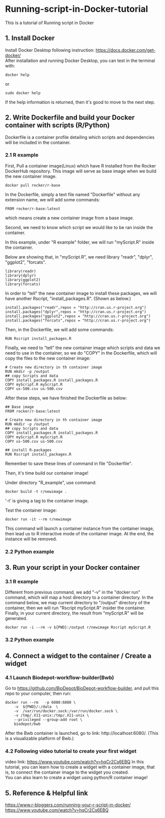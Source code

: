 # Running-script-in-Docker-tutorial
This is a tutorial of Running script in Docker


## 1. Install Docker
Install Docker Desktop following instruction: https://docs.docker.com/get-docker/ \
After installation and running Docker Desktop, you can test in the terminal with:
```
docker help 
```
or
```
sudo docker help
```
If the help information is returned, then it's good to move to the next step.
## 2. Write Dockerfile and build your Docker container with scripts (R/Python)
Dockerfile is a container profile detailing which scripts and dependencies will be included in the container.

### 2.1 R example
First, Pull a container image(Linux) which have R installed from the Rocker DockerHub repository. This image will serve as base image when we build the new container image.
```
docker pull rocker/r-base
```
In the Dockerfile, simply a text file named "Dockerfile" without any extension name, we will add some commands:
```
FROM rocker/r-base:latest
```
which means create a new container image from a base image. 

Second, we need to know which script we would like to be ran inside the container. 

In this example, under "R example" folder, we will run "myScript.R" inside the container.

Below are showing that, in "myScript.R", we need library "readr", "dplyr", "ggplot2", "forcats".
```
library(readr)
library(dplyr)
library(ggplot2)
library(forcats)
```
In order to "tell" the new container image to install these packages, we will have another Rscript, "install_packages.R". (Shown as below.)
```
install.packages("readr",repos = "http://cran.us.r-project.org")
install.packages("dplyr",repos = "http://cran.us.r-project.org")
install.packages("ggplot2",repos = "http://cran.us.r-project.org")
install.packages("forcats",repos = "http://cran.us.r-project.org")
``` 
Then, in the Dockerfile, we will add some commands:
```
RUN Rscript install_packages.R
```
Finally, we need to "tell" the new container image which scripts and data we need to use in the container, so we do "COPY" in the Dockerfile, which will copy the files to the new container image:
```
# Create new directory in th container image
RUN mkdir -p /output
## copy Scripts and data
COPY install_packages.R install_packages.R
COPY myScript.R myScript.R
COPY us-500.csv us-500.csv
```
After these steps, we have finished the Dockerfile as below:
```
## Base image
FROM rocker/r-base:latest

# Create new directory in th container image
RUN mkdir -p /output
## copy Scripts and data
COPY install_packages.R install_packages.R
COPY myScript.R myScript.R
COPY us-500.csv us-500.csv

## install R-packages
RUN Rscript install_packages.R
```
Remember to save these lines of command in file "Dockerfile".

Then, it's time build our container image!

Under directory "R_example", use command:
```
docker build -t r/newimage .
```
'-t' is giving a tag to the container image.

Test the container image:
```
docker run -it --rm r/newimage
```
This command will launch a container instance from the container image, then lead us to R interactive mode of the container image. At the end, the instance will be removed. 
### 2.2 Python example
## 3. Run your script in your Docker container
### 3.1 R example
Different from previous command, we add "-v" in the "docker run" command, which will map a host directory to a container directory. In the command below, we map current directory to "/output" directory of the container, then we will run "Rscript myScript.R" insider the container. Finally, in your current directory, the result from "myScript.R" will be generated.
```
docker run -i --rm -v ${PWD}:/output r/newimage Rscript myScript.R
```
### 3.2 Python example

## 4. Connect a widget to the container / Create a widget
### 4.1 Launch Biodepot-workflow-builder(Bwb)
Go to https://github.com/BioDepot/BioDepot-workflow-builder, and pull this repo to your computer, then run:
```
docker run --rm   -p 6080:6080 \
    -v  ${PWD}/:/data  \
    -v  /var/run/docker.sock:/var/run/docker.sock \
    -v /tmp/.X11-unix:/tmp/.X11-unix \
    --privileged --group-add root \
    biodepot/bwb
```
After the Bwb container is launched, go to link: http://localhost:6080/. (This is a visualizable platform of Bwb.) 
### 4.2 Following video tutorial to create your first widget
video link: https://www.youtube.com/watch?v=hqCr2Cs6EBQ
In this tutorial, you can learn how to create a widget with a container image, that is, to connect the container image to the widget you created. \
You can also learn to create a widget using python/R container image!

## 5. Reference & Helpful link
https://www.r-bloggers.com/running-your-r-script-in-docker/
https://www.youtube.com/watch?v=hqCr2Cs6EBQ
